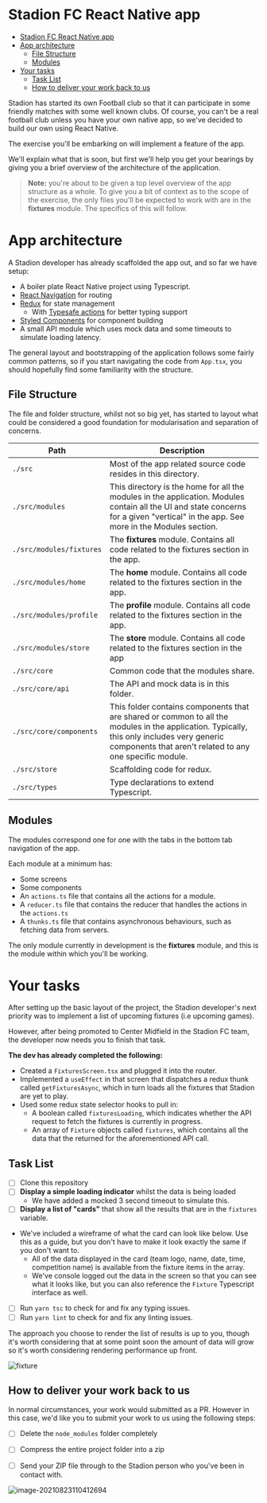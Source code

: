 # Stadion FC React Native app

* [Stadion FC React Native app](#stadion-fc-react-native-app)
* [App architecture](#app-architecture)
   * [File Structure](#file-structure)
   * [Modules](#modules)
* [Your tasks](#your-tasks)
   * [Task List](#task-list)
   * [How to deliver your work back to us](#how-to-deliver-your-work-back-to-us)

Stadion has started its own Football club so that it can participate in some friendly matches with some well known clubs. Of course, you can't be a real football club unless you have your own native app, so we've decided to build our own using React Native.

The exercise you'll be embarking on will implement a feature of the app.

We'll explain what that is soon, but first we'll help you get your bearings by giving you a brief overview of the architecture of the application.

> **Note:**  you're about to be given a top level overview of the app structure as a whole. To give you a bit of context as to the scope of the exercise, the only files you'll be expected to work with are in the **fixtures** module. The specifics of this will follow.

# App architecture

A Stadion developer has already scaffolded the app out, and so far we have setup:

- A boiler plate React Native project using Typescript.
- [React Navigation](https://github.com/react-navigation/react-navigation) for routing
- [Redux](https://redux.js.org) for state management
  - With [Typesafe actions](https://github.com/piotrwitek/typesafe-actions) for better typing support
- [Styled Components](https://www.styled-components.com) for component building
- A small API module which uses mock data and some timeouts to simulate loading latency.

The general layout and bootstrapping of the application follows some fairly common patterns, so if you start navigating the code from `App.tsx`, you should hopefully find some familiarity with the structure.

## File Structure

The file and folder structure, whilst not so big yet, has started to layout what could be considered a good foundation for modularisation and separation of concerns.

| Path                     | Description                                                  |
| ------------------------ | ------------------------------------------------------------ |
| `./src`                  | Most of the app related source code resides in this directory. |
| `./src/modules`          | This directory is the home for all the modules in the application. Modules contain all the UI and state concerns for a given "vertical" in the app. See more in the Modules section. |
| `./src/modules/fixtures` | The **fixtures** module. Contains all code related to the fixtures section in the app. |
| `./src/modules/home`     | The **home** module. Contains all code related to the fixtures section in the app. |
| `./src/modules/profile`  | The **profile** module. Contains all code related to the fixtures section in the app. |
| `./src/modules/store`    | The **store** module. Contains all code related to the fixtures section in the app |
| `./src/core`             | Common code that the modules share.                          |
| `./src/core/api`         | The API and mock data is in this folder.                     |
| `./src/core/components`  | This folder contains components that are shared or common to all the modules in the application. Typically, this only includes very generic components that aren't related to any one specific module. |
| `./src/store`            | Scaffolding code for redux.                                  |
| `./src/types`            | Type declarations to extend Typescript.                      |

## Modules

The modules correspond one for one with the tabs in the bottom tab navigation of the app.

Each module at a minimum has:

- Some screens
- Some components
- An `actions.ts` file that contains all the actions for a module.
- A `reducer.ts` file that contains the reducer that handles the actions in the `actions.ts`
- A `thunks.ts` file that contains asynchronous behaviours, such as fetching data from servers.

The only module currently in development is the **fixtures** module, and this is the module within which you'll be working.

# Your tasks

After setting up the basic layout of the project, the Stadion developer's next priority was to implement a list of upcoming fixtures (i.e upcoming games).

However, after being promoted to Center Midfield in the Stadion FC team, the developer now needs you to finish that task.

**The dev has already completed the following:**

- Created a `FixturesScreen.tsx` and plugged it into the router.
- Implemented a `useEffect` in that screen that dispatches a redux thunk called `getFixturesAsync`, which in turn loads all the fixtures that Stadion are yet to play.
- Used some redux state selector hooks to pull in:
  - A boolean called `fixturesLoading`, which indicates whether the API request to fetch the fixtures is currently in progress.
  - An array of `Fixture` objects called `fixtures`, which contains all the data that the returned for the aforementioned API call.

## Task List

- [ ] Clone this repository
- [ ] **Display a simple loading indicator** whilst the data is being loaded
  - We have added a mocked 3 second timeout to simulate this.
- [ ] **Display a list of "cards"** that show all the results that are in the  `fixtures` variable.
- We've included a wireframe of what the card can look like below. Use this as a guide, but you don't have to make it look exactly the same if you don't want to.
  - All of the data displayed in the card (team logo, name, date, time, competition name) is available from the fixture items in the array.
  - We've console logged out the data in the screen so that you can see what it looks like, but you can also reference the `Fixture` Typescript interface as well.
- [ ] Run `yarn tsc` to check for and fix any typing issues.
- [ ] Run `yarn lint` to check for and fix any linting issues.

The approach you choose to render the list of results is up to you, though it's worth considering that at some point soon the amount of data will grow so it's worth considering rendering performance up front.

![fixture](images/fixture.png)

## How to deliver your work back to us

In normal circumstances, your work would submitted as a PR. However in this case, we'd like you to submit your work to us using the following steps:

- [ ] Delete the `node_modules` folder completely
- [ ] Compress the entire project folder into a zip
- [ ] Send your ZIP file through to the Stadion person who you've been in contact with.





![image-20210823110412694](images/image-20210823110412694.png)